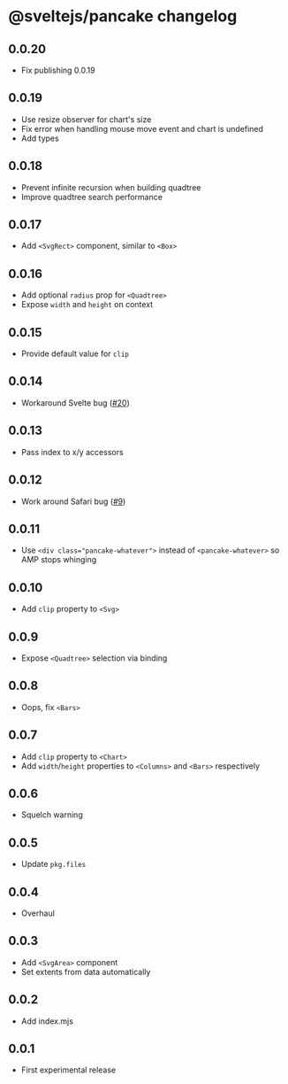 # @sveltejs/pancake changelog

## 0.0.20

* Fix publishing 0.0.19

## 0.0.19

* Use resize observer for chart's size
* Fix error when handling mouse move event and chart is undefined
* Add types

## 0.0.18

* Prevent infinite recursion when building quadtree
* Improve quadtree search performance

## 0.0.17

* Add `<SvgRect>` component, similar to `<Box>`

## 0.0.16

* Add optional `radius` prop for `<Quadtree>`
* Expose `width` and `height` on context

## 0.0.15

* Provide default value for `clip`

## 0.0.14

* Workaround Svelte bug ([#20](https://github.com/Rich-Harris/pancake/pull/20))

## 0.0.13

* Pass index to x/y accessors

## 0.0.12

* Work around Safari bug ([#9](https://github.com/Rich-Harris/pancake/issues/9))

## 0.0.11

* Use `<div class="pancake-whatever">` instead of `<pancake-whatever>` so AMP stops whinging

## 0.0.10

* Add `clip` property to `<Svg>`

## 0.0.9

* Expose `<Quadtree>` selection via binding

## 0.0.8

* Oops, fix `<Bars>`

## 0.0.7

* Add `clip` property to `<Chart>`
* Add `width`/`height` properties to `<Columns>` and `<Bars>` respectively

## 0.0.6

* Squelch warning

## 0.0.5

* Update `pkg.files`

## 0.0.4

* Overhaul

## 0.0.3

* Add `<SvgArea>` component
* Set extents from data automatically

## 0.0.2

* Add index.mjs

## 0.0.1

* First experimental release
